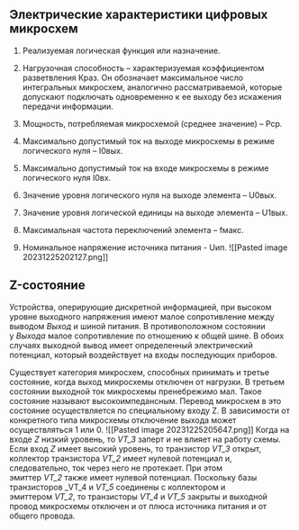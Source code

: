 ## Электрические характеристики цифровых микросхем

1. Реализуемая логическая функция или назначение.
    
2. Нагрузочная способность – характеризуемая коэффициентом разветвления Краз. Он обозначает максимальное число интегральных микросхем, аналогично рассматриваемой, которые допускают подключать одновременно к ее выходу без искажения передачи информации.
    
3. Мощность, потребляемая микросхемой (среднее значение) – Рср.
    
4. Максимально допустимый ток на выходе микросхемы в режиме логического нуля – I0вых.
    
5. Максимально допустимый ток на входе микросхемы в режиме логического нуля I0вх.
    
6. Значение уровня логического нуля на выходе элемента – U0вых.
    
7. Значение уровня логической единицы на выходе элемента – U1вых.
    
8. Максимальная частота переключений элемента – fмакс.
    
9. Номинальное напряжение источника питания - Uип.
![[Pasted image 20231225202127.png]]

## Z-состояние
Устройства, оперирующие дискретной информацией, при высоком уровне выходного напряжения имеют малое сопротивление между выводом _Выход_ и шиной питания. В противоположном состоянии у _Выхода_ малое сопротивление по отношению к общей шине. В обоих случаях выходной вывод имеет определенный электрический потенциал, который воздействует на входы последующих приборов.

Существует категория микросхем, способных принимать и третье состояние, когда выход микросхемы отключен от нагрузки. В третьем состоянии выходной ток микросхемы пренебрежимо мал. Такое состояние называют высокоимпедансным. Перевод микросхем в это состояние осуществляется по специальному входу Z. В зависимости от конкретного типа микросхемы отключение выхода может осуществляться 1 или 0.
![[Pasted image 20231225205647.png]]
Когда на входе _Z_ низкий уровень, то _VT_3_ заперт и не влияет на работу схемы. Если вход _Z_ имеет высокий уровень, то транзистор _VT_3_ открыт, коллектор транзистора _VT_2_ имеет нулевой потенциал и, следовательно, ток через него не протекает. При этом эмиттер _VT_2_ также имеет нулевой потенциал. Поскольку базы транзисторов _VT_4 и _VT_5_ соединены с коллектором и эмиттером _VT_2_, то транзисторы _VT_4_ и _VT_5_ закрыты и выходной провод микросхемы отключен и от плюса источника питания и от общего провода.
